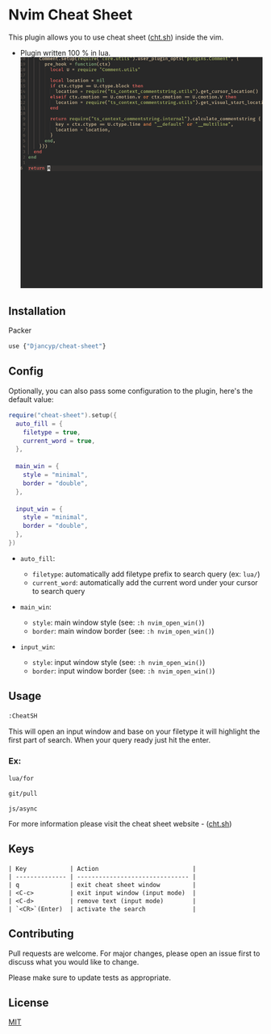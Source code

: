 # Nvim Cheat Sheet

This plugin allows you to use cheat sheet ([cht.sh](https://cht.sh/)) inside the vim.

- Plugin written 100 % in lua.
  ![](https://github.com/Djancyp/cheat-sheet/blob/main/images/cheat-sheet.gif)

## Installation

Packer

```bash
use {"Djancyp/cheat-sheet"}
```

## Config

Optionally, you can also pass some configuration to the plugin, here's the default value:

```lua
require("cheat-sheet").setup({
  auto_fill = {
    filetype = true,
    current_word = true,
  },

  main_win = {
    style = "minimal",
    border = "double",
  },

  input_win = {
    style = "minimal",
    border = "double",
  },
})
```

- `auto_fill`:

  - `filetype`: automatically add filetype prefix to search query (ex: `lua/`)
  - `current_word`: automatically add the current word under your cursor to search query

- `main_win`:

  - `style`: main window style (see: `:h nvim_open_win()`)
  - `border`: main window border (see: `:h nvim_open_win()`)

- `input_win`:

  - `style`: input window style (see: `:h nvim_open_win()`)
  - `border`: input window border (see: `:h nvim_open_win()`)

## Usage

```bash
:CheatSH
```

This will open an input window and base on your filetype it will highlight the first part of search. When your query ready just hit the enter.

### Ex:

```
lua/for
```

```
git/pull
```

```
js/async
```

For more information please visit the cheat sheet website - ([cht.sh](https://cht.sh/))

## Keys

```
| Key            | Action                          |
| -------------- | ------------------------------- |
| q              | exit cheat sheet window         |
| <C-c>          | exit input window (input mode)  |
| <C-d>          | remove text (input mode)        |
| `<CR>`(Enter)  | activate the search             |
```

## Contributing

Pull requests are welcome. For major changes, please open an issue first to discuss what you would like to change.

Please make sure to update tests as appropriate.

## License

[MIT](https://choosealicense.com/licenses/mit/)
